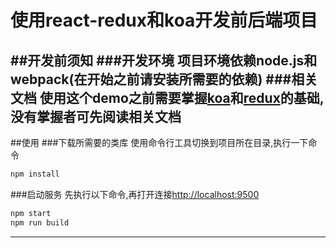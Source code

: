# 使用react-redux和koa开发前后端项目

##开发前须知
###开发环境
项目环境依赖node.js和webpack(在开始之前请安装所需要的依赖)
###相关文档
使用这个demo之前需要掌握[koa](http://koajs.com/)和[redux](http://redux.js.org)的基础,没有掌握者可先阅读相关文档
----

##使用
###下载所需要的类库
使用命令行工具切换到项目所在目录,执行一下命令
```js
npm install
```
###启动服务
先执行以下命令,再打开连接[http://localhost:9500](http://localhost:9500)
```js
npm start
npm run build
```
----